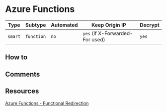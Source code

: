 # Azure Functions

| Type    | Subtype    | Automated | Keep Origin IP                  | Decrypt |
| ------- | ---------- | --------- | ------------------------------- | ------- |
| `smart` | `function` | `no`      | `yes` (if X-Forwarded-For used) | `yes`   |

## How to

## Comments

## Resources

[Azure Functions - Functional Redirection](https://fortynorthsecurity.com/blog/azure-functions-functional-redirection/)
